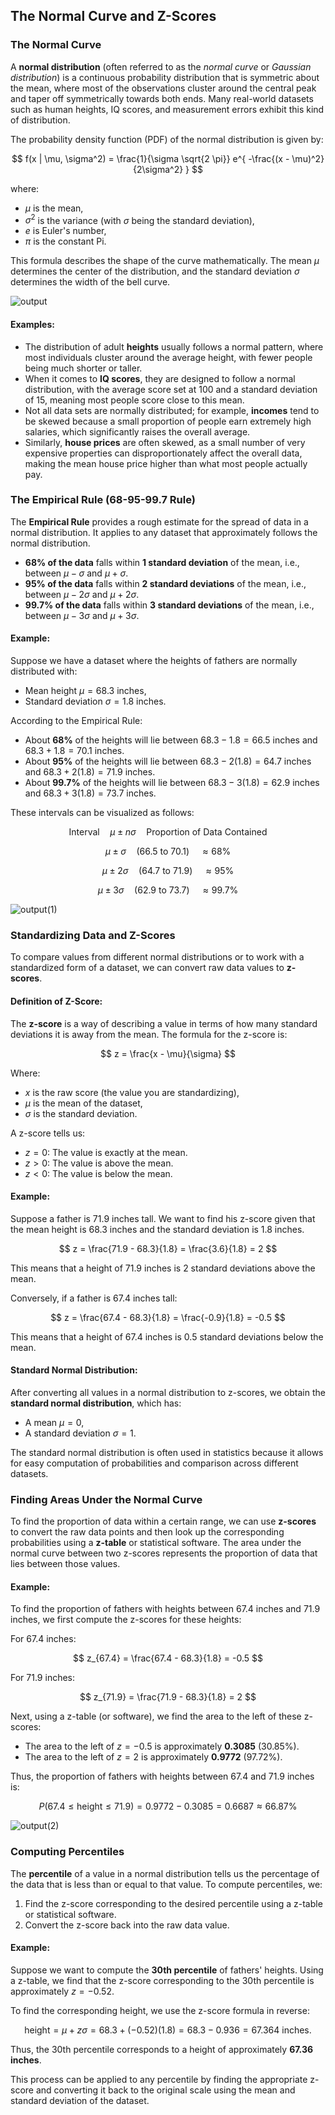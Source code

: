 ## The Normal Curve and Z-Scores

### The Normal Curve

A **normal distribution** (often referred to as the *normal curve* or *Gaussian distribution*) is a continuous probability distribution that is symmetric about the mean, where most of the observations cluster around the central peak and taper off symmetrically towards both ends. Many real-world datasets such as human heights, IQ scores, and measurement errors exhibit this kind of distribution.

The probability density function (PDF) of the normal distribution is given by:

$$
f(x | \mu, \sigma^2) = \frac{1}{\sigma \sqrt{2 \pi}} e^{ -\frac{(x - \mu)^2}{2\sigma^2} }
$$

where:

- $\mu$ is the mean,
- $\sigma^2$ is the variance (with $\sigma$ being the standard deviation),
- $e$ is Euler's number,
- $\pi$ is the constant Pi.

This formula describes the shape of the curve mathematically. The mean $\mu$ determines the center of the distribution, and the standard deviation $\sigma$ determines the width of the bell curve.

![output](https://github.com/user-attachments/assets/32acef3f-7617-464c-9527-31ea78679bda)

#### Examples:

- The distribution of adult **heights** usually follows a normal pattern, where most individuals cluster around the average height, with fewer people being much shorter or taller.
- When it comes to **IQ scores**, they are designed to follow a normal distribution, with the average score set at 100 and a standard deviation of 15, meaning most people score close to this mean.
- Not all data sets are normally distributed; for example, **incomes** tend to be skewed because a small proportion of people earn extremely high salaries, which significantly raises the overall average.
- Similarly, **house prices** are often skewed, as a small number of very expensive properties can disproportionately affect the overall data, making the mean house price higher than what most people actually pay.

### The Empirical Rule (68-95-99.7 Rule)

The **Empirical Rule** provides a rough estimate for the spread of data in a normal distribution. It applies to any dataset that approximately follows the normal distribution.

- **68% of the data** falls within **1 standard deviation** of the mean, i.e., between $\mu - \sigma$ and $\mu + \sigma$.
- **95% of the data** falls within **2 standard deviations** of the mean, i.e., between $\mu - 2\sigma$ and $\mu + 2\sigma$.
- **99.7% of the data** falls within **3 standard deviations** of the mean, i.e., between $\mu - 3\sigma$ and $\mu + 3\sigma$.

#### Example:
Suppose we have a dataset where the heights of fathers are normally distributed with:

- Mean height $\mu = 68.3$ inches,
- Standard deviation $\sigma = 1.8$ inches.

According to the Empirical Rule:

- About **68%** of the heights will lie between $68.3 - 1.8 = 66.5$ inches and $68.3 + 1.8 = 70.1$ inches.
- About **95%** of the heights will lie between $68.3 - 2(1.8) = 64.7$ inches and $68.3 + 2(1.8) = 71.9$ inches.
- About **99.7%** of the heights will lie between $68.3 - 3(1.8) = 62.9$ inches and $68.3 + 3(1.8) = 73.7$ inches.

These intervals can be visualized as follows:

$$
\text{Interval} \quad \mu \pm n\sigma \quad \text{Proportion of Data Contained}
$$

$$
\mu \pm \sigma \quad (66.5 \text{ to } 70.1) \quad \approx 68\%
$$

$$
\mu \pm 2\sigma \quad (64.7 \text{ to } 71.9) \quad \approx 95\%
$$

$$
\mu \pm 3\sigma \quad (62.9 \text{ to } 73.7) \quad \approx 99.7\%
$$

![output(1)](https://github.com/user-attachments/assets/b157d1a4-191d-46f4-b341-7822d4257733)

### Standardizing Data and Z-Scores

To compare values from different normal distributions or to work with a standardized form of a dataset, we can convert raw data values to **z-scores**.

#### Definition of Z-Score:
The **z-score** is a way of describing a value in terms of how many standard deviations it is away from the mean. The formula for the z-score is:

$$
z = \frac{x - \mu}{\sigma}
$$

Where:

- $x$ is the raw score (the value you are standardizing),
- $\mu$ is the mean of the dataset,
- $\sigma$ is the standard deviation.

A z-score tells us:

- $z = 0$: The value is exactly at the mean.
- $z > 0$: The value is above the mean.
- $z < 0$: The value is below the mean.

#### Example:
Suppose a father is 71.9 inches tall. We want to find his z-score given that the mean height is 68.3 inches and the standard deviation is 1.8 inches.

$$
z = \frac{71.9 - 68.3}{1.8} = \frac{3.6}{1.8} = 2
$$

This means that a height of 71.9 inches is 2 standard deviations above the mean.

Conversely, if a father is 67.4 inches tall:

$$
z = \frac{67.4 - 68.3}{1.8} = \frac{-0.9}{1.8} = -0.5
$$

This means that a height of 67.4 inches is 0.5 standard deviations below the mean.

#### Standard Normal Distribution:
After converting all values in a normal distribution to z-scores, we obtain the **standard normal distribution**, which has:

- A mean $\mu = 0$,
- A standard deviation $\sigma = 1$.

The standard normal distribution is often used in statistics because it allows for easy computation of probabilities and comparison across different datasets.

### Finding Areas Under the Normal Curve

To find the proportion of data within a certain range, we can use **z-scores** to convert the raw data points and then look up the corresponding probabilities using a **z-table** or statistical software. The area under the normal curve between two z-scores represents the proportion of data that lies between those values.

#### Example:
To find the proportion of fathers with heights between 67.4 inches and 71.9 inches, we first compute the z-scores for these heights:

For 67.4 inches:

$$
z_{67.4} = \frac{67.4 - 68.3}{1.8} = -0.5
$$

For 71.9 inches:

$$
z_{71.9} = \frac{71.9 - 68.3}{1.8} = 2
$$

Next, using a z-table (or software), we find the area to the left of these z-scores:

- The area to the left of $z = -0.5$ is approximately **0.3085** (30.85%).
- The area to the left of $z = 2$ is approximately **0.9772** (97.72%).

Thus, the proportion of fathers with heights between 67.4 and 71.9 inches is:

$$
P(67.4 \leq \text{height} \leq 71.9) = 0.9772 - 0.3085 = 0.6687 \approx 66.87\%
$$

![output(2)](https://github.com/user-attachments/assets/58bfcf9b-5769-4e49-af1c-7cced5a44195)

### Computing Percentiles

The **percentile** of a value in a normal distribution tells us the percentage of the data that is less than or equal to that value. To compute percentiles, we:

1. Find the z-score corresponding to the desired percentile using a z-table or statistical software.
2. Convert the z-score back into the raw data value.

#### Example:
Suppose we want to compute the **30th percentile** of fathers' heights. Using a z-table, we find that the z-score corresponding to the 30th percentile is approximately $z = -0.52$.

To find the corresponding height, we use the z-score formula in reverse:

$$
\text{height} = \mu + z\sigma = 68.3 + (-0.52)(1.8) = 68.3 - 0.936 = 67.364 \text{ inches}.
$$

Thus, the 30th percentile corresponds to a height of approximately **67.36 inches**.

This process can be applied to any percentile by finding the appropriate z-score and converting it back to the original scale using the mean and standard deviation of the dataset.

